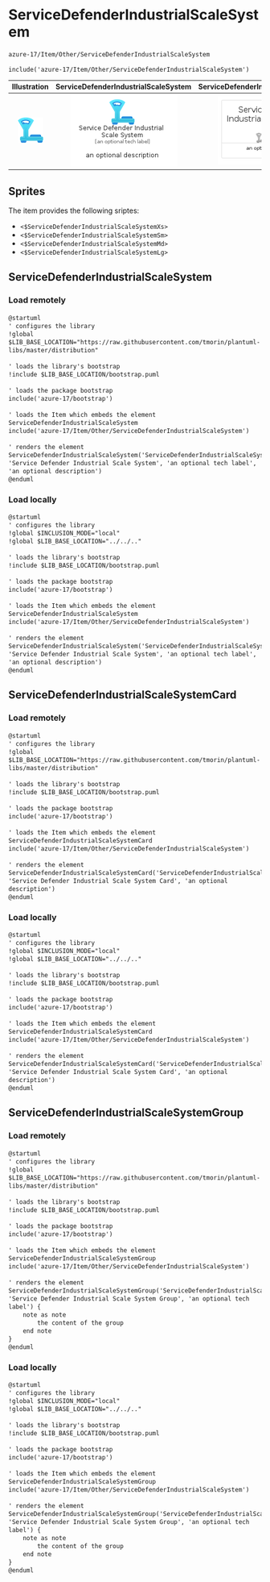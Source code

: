 # ServiceDefenderIndustrialScaleSystem


```text
azure-17/Item/Other/ServiceDefenderIndustrialScaleSystem
```

```text
include('azure-17/Item/Other/ServiceDefenderIndustrialScaleSystem')
```



| Illustration | ServiceDefenderIndustrialScaleSystem | ServiceDefenderIndustrialScaleSystemCard | ServiceDefenderIndustrialScaleSystemGroup |
| :---: | :---: | :---: | :---: |
| ![illustration for Illustration](../../../azure-17/Item/Other/ServiceDefenderIndustrialScaleSystem.png) | ![illustration for ServiceDefenderIndustrialScaleSystem](../../../azure-17/Item/Other/ServiceDefenderIndustrialScaleSystem.Local.png) | ![illustration for ServiceDefenderIndustrialScaleSystemCard](../../../azure-17/Item/Other/ServiceDefenderIndustrialScaleSystemCard.Local.png) | ![illustration for ServiceDefenderIndustrialScaleSystemGroup](../../../azure-17/Item/Other/ServiceDefenderIndustrialScaleSystemGroup.Local.png) |



## Sprites
The item provides the following sriptes:

- `<$ServiceDefenderIndustrialScaleSystemXs>`
- `<$ServiceDefenderIndustrialScaleSystemSm>`
- `<$ServiceDefenderIndustrialScaleSystemMd>`
- `<$ServiceDefenderIndustrialScaleSystemLg>`





## ServiceDefenderIndustrialScaleSystem

### Load remotely
```plantuml
@startuml
' configures the library
!global $LIB_BASE_LOCATION="https://raw.githubusercontent.com/tmorin/plantuml-libs/master/distribution"

' loads the library's bootstrap
!include $LIB_BASE_LOCATION/bootstrap.puml

' loads the package bootstrap
include('azure-17/bootstrap')

' loads the Item which embeds the element ServiceDefenderIndustrialScaleSystem
include('azure-17/Item/Other/ServiceDefenderIndustrialScaleSystem')

' renders the element
ServiceDefenderIndustrialScaleSystem('ServiceDefenderIndustrialScaleSystem', 'Service Defender Industrial Scale System', 'an optional tech label', 'an optional description')
@enduml
```

### Load locally
```plantuml
@startuml
' configures the library
!global $INCLUSION_MODE="local"
!global $LIB_BASE_LOCATION="../../.."

' loads the library's bootstrap
!include $LIB_BASE_LOCATION/bootstrap.puml

' loads the package bootstrap
include('azure-17/bootstrap')

' loads the Item which embeds the element ServiceDefenderIndustrialScaleSystem
include('azure-17/Item/Other/ServiceDefenderIndustrialScaleSystem')

' renders the element
ServiceDefenderIndustrialScaleSystem('ServiceDefenderIndustrialScaleSystem', 'Service Defender Industrial Scale System', 'an optional tech label', 'an optional description')
@enduml
```

## ServiceDefenderIndustrialScaleSystemCard

### Load remotely
```plantuml
@startuml
' configures the library
!global $LIB_BASE_LOCATION="https://raw.githubusercontent.com/tmorin/plantuml-libs/master/distribution"

' loads the library's bootstrap
!include $LIB_BASE_LOCATION/bootstrap.puml

' loads the package bootstrap
include('azure-17/bootstrap')

' loads the Item which embeds the element ServiceDefenderIndustrialScaleSystemCard
include('azure-17/Item/Other/ServiceDefenderIndustrialScaleSystem')

' renders the element
ServiceDefenderIndustrialScaleSystemCard('ServiceDefenderIndustrialScaleSystemCard', 'Service Defender Industrial Scale System Card', 'an optional description')
@enduml
```

### Load locally
```plantuml
@startuml
' configures the library
!global $INCLUSION_MODE="local"
!global $LIB_BASE_LOCATION="../../.."

' loads the library's bootstrap
!include $LIB_BASE_LOCATION/bootstrap.puml

' loads the package bootstrap
include('azure-17/bootstrap')

' loads the Item which embeds the element ServiceDefenderIndustrialScaleSystemCard
include('azure-17/Item/Other/ServiceDefenderIndustrialScaleSystem')

' renders the element
ServiceDefenderIndustrialScaleSystemCard('ServiceDefenderIndustrialScaleSystemCard', 'Service Defender Industrial Scale System Card', 'an optional description')
@enduml
```

## ServiceDefenderIndustrialScaleSystemGroup

### Load remotely
```plantuml
@startuml
' configures the library
!global $LIB_BASE_LOCATION="https://raw.githubusercontent.com/tmorin/plantuml-libs/master/distribution"

' loads the library's bootstrap
!include $LIB_BASE_LOCATION/bootstrap.puml

' loads the package bootstrap
include('azure-17/bootstrap')

' loads the Item which embeds the element ServiceDefenderIndustrialScaleSystemGroup
include('azure-17/Item/Other/ServiceDefenderIndustrialScaleSystem')

' renders the element
ServiceDefenderIndustrialScaleSystemGroup('ServiceDefenderIndustrialScaleSystemGroup', 'Service Defender Industrial Scale System Group', 'an optional tech label') {
    note as note
        the content of the group
    end note
}
@enduml
```

### Load locally
```plantuml
@startuml
' configures the library
!global $INCLUSION_MODE="local"
!global $LIB_BASE_LOCATION="../../.."

' loads the library's bootstrap
!include $LIB_BASE_LOCATION/bootstrap.puml

' loads the package bootstrap
include('azure-17/bootstrap')

' loads the Item which embeds the element ServiceDefenderIndustrialScaleSystemGroup
include('azure-17/Item/Other/ServiceDefenderIndustrialScaleSystem')

' renders the element
ServiceDefenderIndustrialScaleSystemGroup('ServiceDefenderIndustrialScaleSystemGroup', 'Service Defender Industrial Scale System Group', 'an optional tech label') {
    note as note
        the content of the group
    end note
}
@enduml
```

